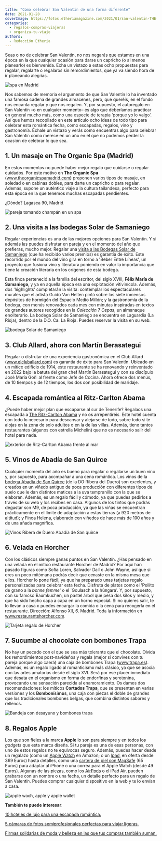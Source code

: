 ```yaml
---
title: "Cómo celebrar San Valentín de una forma diferente"
date: 2021-01-28
coverImage: https://fotos.etheriamagazine.com/2021/01/san-valentin-THE-ORGANIC-SPA.jpg
categories: 
  - regalos-compras-viajeras
  - organiza-tu-viaje
authors: 
  - Redacción Etheria
---
```


Seas o no de celebrar San Valentín, no nos negarás que estamos en una época en la que 
cualquier ocasión para darse un capricho (o al menos planearlo) es bienvenida. Echa un 
vistazo a estas ocho propuestas para regalar, regalarte o regalaros sin remordimientos, 
que ya va siendo hora de ir planeando alegrías. 

![spa en Madrid](https://fotos.etheriamagazine.com/2021/01/san-valentin-organic-spa.masaje.jpg "Masaje en pareja en © The Organic Spa.")

Nos sabemos de memoria el argumento de que San Valentín lo ha inventado una famosa 
cadena de grandes almacenes, pero, que queréis, en el fondo nos encanta regalar y que 
nos regalen. Y, por supuesto, el autoregalo en San Valentín –o en cualquier momento– es 
algo que deberíamos practicar en general mucho más, como una especie de terapia ‘porque 
yo lo valgo’. Así que hemos recopilado en este artículo ocho ideas de todo tipo para 
celebrar esta romántica fecha, como escapadas, regalos, vino y gastronomía. Échale un 
vistazo y verás como encuentras algo para celebrar San Valentín como merece en un año en 
el que no podemos perder la ocasión de celebrar lo que sea. 

## 1\. Un masaje en The Organic Spa (Madrid)

En estos momentos no puede haber mejor regalo que cuidarse o regalar cuidados. Por este 
motivo en **The Organic Spa** (www.theorganicspamadrid.com) proponen varios tipos de 
masaje, en soledad o en cabinas dobles, para darte un capricho o para regalar. Además, 
supone un auténtico viaje a la cultura tailandesa, perfecto para esta época en la que 
tenemos muchas escapadas pendientes. 

¿Dónde? Lagasca 90, Madrid. 

![pareja tomando champán en un spa](https://fotos.etheriamagazine.com/2021/01/san-valentin-THE-ORGANIC-SPA.jpg "Jacuzzi con champán en © The Organic Spa.")

## 2\. Una visita a las bodegas Solar de Samaniego

Regalar experiencias es una de las mejores opciones para San Valentín. Y si además las 
puedes disfrutar en pareja y en el momento del año que prefieras, mucho mejor. Regalar 
una [visita a las Bodegas Solar de 
Samaniego](https://www.solardesamaniego.com/visita-bodega) (que ha recibido varios 
premios) es garantía de éxito. Este recorrido por el mundo del vino gira en torno a 
'Beber Entre Líneas', un proyecto que fusiona vino y literatura poniendo en valor la 
importancia que tiene la creación literaria en los orígenes de esta bodega. 

Esta finca perteneció a la familia del escritor, del siglo XVIII, **Félix María de 
Samaniego**, y ya en aquella época era una explotación vitivinícola. Además, dos 
‘highlights’ completarán la visita: contemplar los espectaculares murales que el artista 
Guido Van Helten pintó sobre los siete inmensos depósitos de hormigón del Espacio Medio 
Millón; y la gastronomía de la bodega, con menús renovados cada mes con minutas 
inspiradas en textos de grandes autores recogidos en la _Colección 7 Cepas_, un 
almanaque enoliterario. La bodega Solar de Samaniego se encuentra en Laguardia (La 
Rioja), dentro de la D.O. Ca. La Rioja. Puedes reservar la visita en su web. 

![bodega Solar de Samaniego](https://fotos.etheriamagazine.com/2021/01/San-valentin-Bodega-Solar-de-Samaniego-Guido-Van-Helten.jpg "Murales del artista Guido Van Helten en © Bodegas Solar de Samaniego")

## 3\. Club Allard, ahora con Martín Berasategui

Regalar o disfrutar de una experiencia gastronómica en el Club Allard 
(www.elcluballard.com) es garantía de éxito para San Valentín. Ubicado en un mítico 
edificio de 1914, este restaurante se ha renovando y reinventado en 2022 bajo la batuta 
del gran chef Martín Berasategui y con su discípulo José María Goñi al frente como Jefe 
de Cocina. Ahora ofrece dos menús, de 10 tiempos y de 12 tiempos, los dos con 
posibilidad de maridaje. 

## 4\. Escapada romántica al Ritz-Carlton Abama

¿Puede haber mejor plan que escaparse al sur de Tenerife? Regalaos una escapada a [The 
Ritz-Carlton 
Abama](https://etheriamagazine.com/2021/06/28/the-ritz-carlton-abama-hotel-de-lujo-tenerife/) 
y no os arrepentiréis. Este hotel cuenta con todo lo necesario para descansar y alejarse 
de todo, sobre todo si te alojas en la zona de solo adultos o en la de las villas. 
Además, tiene tantos restaurantes (algunos con estrella Michelin) que no es necesario 
salir del hotel para nada. 

![exterior de Ritz-Carlton Abama frente al mar](https://fotos.etheriamagazine.com/2021/01/san-valentin-abama-ritz-carlton.jpg "Hotel © Ritz-Carlton Abama, en el sur de Tenerife.")

## 5\. Vinos de Abadía de San Quirce

Cualquier momento del año es bueno para regalar o regalarse un buen vino y, por 
supuesto, para acompañar a una cena romántica. Los vinos de la [bodega Abadía de San 
Quirce](https://www.abadiadesanquirce.com/es/) (de la DO Ribera del Duero) son 
excelentes, y creados en un viñedo antiguo de poca producción con diferentes tipos de 
suelo que le dan distintos matices a la uva tempranillo con la que se elaboran. Además, 
es un regalo fácil y cómodo, ya que puedes pedirlos a través de su web y los recibes en 
casa. Algunos de los tintos que podrás degustar son M9, de poca producción, ya que las 
viñas se encuentran prácticamente en el límite de adaptación a estas tierras (a 920 
metros de altitud); y Finca Helena, elaborado con viñedos de hace más de 100 años y de 
una añada magnífica. 

![Vinos Ribera de Duero Abadía de San quirce](https://fotos.etheriamagazine.com/2021/01/san-valentin-Abadía-de-San-Quirce.jpg "Vinos M9 2018 y Finca Helena 2015 de © Abadía de San Quirce")

## 6\. Velada en Horcher

Con los clásicos siempre ganas puntos en San Valentín. ¿Has pensado en una velada en el 
mítico restaurante Horcher de Madrid? Por aquí han pasado figuras como Sofía Loren, 
Salvador Dalí o John Wayne, así que si eres un poco mitómana podrás decir que cenaste en 
la misma mesa que ellos. Horcher lo pone fácil, ya que ha preparado unas tarjetas regalo 
personalizadas para celebrar esta fecha. Disfruta de platos como el 'Pollito de grano a 
la _bonne femme_' o el 'Goulasch a la húngara'. Y, por supuesto, con su famoso 
Baumkuchen, un pastel árbol que pesa dos kilos y medio, y que ha sido hecho capa a capa 
en un horno especial. Si no quieres salir, te lo llevan a casa o puedes encargar la 
comida o la cena para recogerla en el restaurante. Dirección: Alfonso XII, 6. Madrid. 
Toda la información en www.restaurantehorcher.com. 

![Tarjeta regalo de Horcher](https://fotos.etheriamagazine.com/2021/01/san-valentin-Horcher.jpg "Tarjeta-regalo de San Valentín del restaurante © Horcher.")

## 7\. Sucumbe al chocolate con bombones Trapa

No hay un pecado con el que se sea más tolerante que el chocolate. Olvida los 
remordimientos post-navideños y regala (mejor si convives con tu pareja porque algo 
caerá) una caja de bombones Trapa (www.trapa.es). Además, es un regalo ligado al 
romanticismo más clásico, ya que se asocia con las artes amatorias desde el siglo XVI. 
Será por ese placer inmediato que desata en el organismo en forma de endorfinas y 
serotonina, provocando una sensación parecida al enamoramiento. Os damos dos 
recomendaciones: los míticos **Cortados Trapa**, que se presentan en varias versiones y 
los **Bombonísimos**, una caja con piezas el doble de grandes que los tradicionales 
bombones belgas, que combina distintos sabores y rellenos. 

![Bandeja con desayuno y bombones trapa](https://fotos.etheriamagazine.com/2021/01/san-valentin-bombones-trapa.jpg "Caja Bombonísimos de Bombones Trapa. © David de Luis")

## 8\. Regalos Apple

Los que son fieles a la marca **Apple** lo son para siempre y en todos los _gadgets_ que 
esta marca diseña. Si tu pareja es una de esas personas, con uno de estos regalos no te 
equivocas seguro. Además, puedes hacer desde un regalazo (como un [Apple 
Watch](https://amzn.to/3Sqqex7) en Amazon; o un [Ipad](https://amzn.to/3HrmYv3), en 
oferta desde 369 Euros) hasta detalles, como una [cartera de piel con 
MagSafe](https://amzn.to/42bIQnJ) (65 Euros) para adaptar al iPhone o una correa para el 
Apple Watch (desde 49 Euros). Algunas de las piezas, como los [AirPods](https://amzn.to/2YhmgKs) 
o el iPad Air, pueden grabarse con un nombre o una fecha, un detalle perfecto para un 
regalo de San Valentín. Puedes comprar cualquier dispositivo en la web y te lo envían a 
casa. 

![apple wach, apple y apple wallet](https://fotos.etheriamagazine.com/2021/01/regalos-san-valentin-apple.jpg "Regalos de © Apple para San Valentín.")

**También te puede interesar**: 

[10 hoteles de lujo para una escapada 
romántica.](https://etheriamagazine.com/2021/01/21/hoteles-de-lujo-escapada-romantica-2021/) 

[5 cámaras de fotos semiprofesionales perfectas para viajar 
ligeras.](https://etheriamagazine.com/2020/11/25/5-camaras-de-fotos-semiprofesionales-perfectas-para-viajar-ligeras/) 

[Firmas solidarias de moda y belleza en las que tus compras también 
suman.](https://etheriamagazine.com/2020/11/21/marcas-y-firmas-solidarias-de-moda-y-belleza/)
